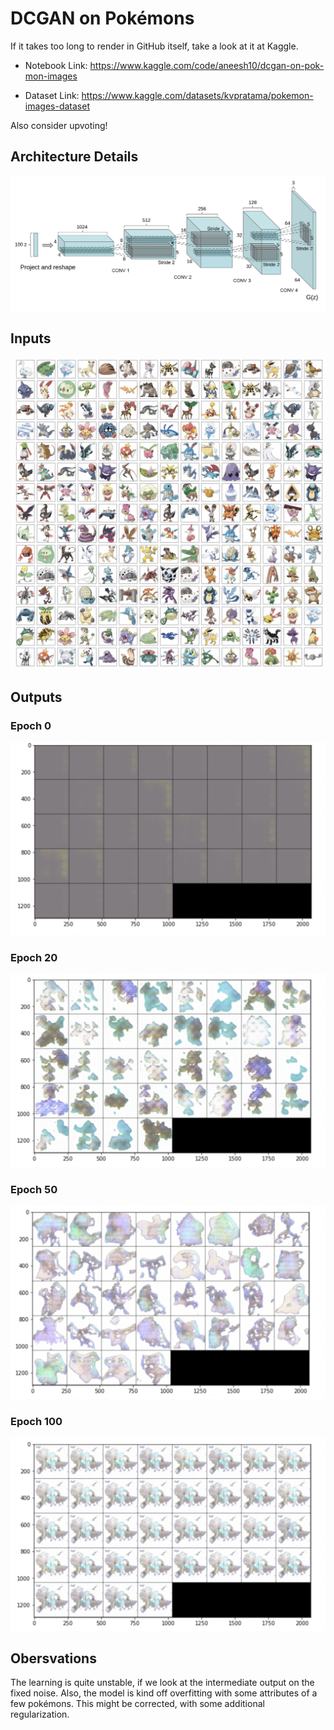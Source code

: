 # DCGAN on Pokémons

If it takes too long to render in GitHub itself, take a look at it at Kaggle.

- Notebook Link: https://www.kaggle.com/code/aneesh10/dcgan-on-pok-mon-images

- Dataset Link: https://www.kaggle.com/datasets/kvpratama/pokemon-images-dataset

Also consider upvoting!

## Architecture Details

![DCGAN Architecture](./images/dcgan.png)


## Inputs

![Source Images](./images/source-images.png)

## Outputs

### Epoch 0

![Epoch 0 Output](./images/epoch0.png)

### Epoch 20

![Epoch 20 Output](./images/epoch20.png)

### Epoch 50

![Epoch 0 Output](./images/epoch50.png)

### Epoch 100

![Epoch 0 Output](./images/epoch100.png)

## Obersvations

The learning is quite unstable, if we look at the intermediate output on the fixed noise. Also, the model is kind off overfitting with some attributes of a few pokémons. This might be corrected, with some additional regularization. 
